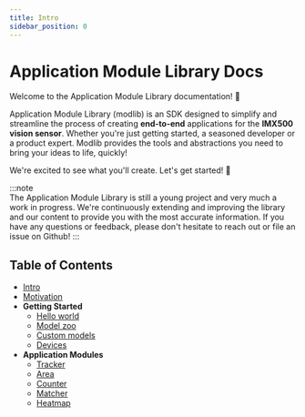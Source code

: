 ```yaml
---
title: Intro
sidebar_position: 0
---
```



# Application Module Library Docs

Welcome to the Application Module Library documentation! :wave:

Application Module Library (modlib) is an SDK designed to simplify and streamline the process of creating **end-to-end** applications for the **IMX500 vision sensor**. Whether you're just getting started, a seasoned developer or a product expert. Modlib provides the tools and abstractions you need to bring your ideas to life, quickly! 

We're excited to see what you'll create. Let's get started! :rocket:

:::note  
The Application Module Library is still a young project and very much a work in progress. We're continuously extending and improving the library and our content to provide you with the most accurate information. If you have any questions or feedback, please don't hesitate to reach out or file an issue on Github!
:::


## Table of Contents

- [Intro](index.md)
- [Motivation](motivation.md)
- **Getting Started**
    - [Hello world](getting_started/hello_world.md)
    - [Model zoo](getting_started/model_zoo.md)
    - [Custom models](getting_started/custom_models.md)
    - [Devices](getting_started/devices.md)
- **Application Modules**
    - [Tracker](examples/tracker.md)
    - [Area](examples/area.md)
    - [Counter](examples/counter.md)
    - [Matcher](examples/matcher.md)
    - [Heatmap](examples/heatmap.md)